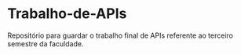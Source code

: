 # Trabalho-de-APIs
Repositório para guardar o trabalho final de APIs referente ao terceiro semestre da faculdade.

